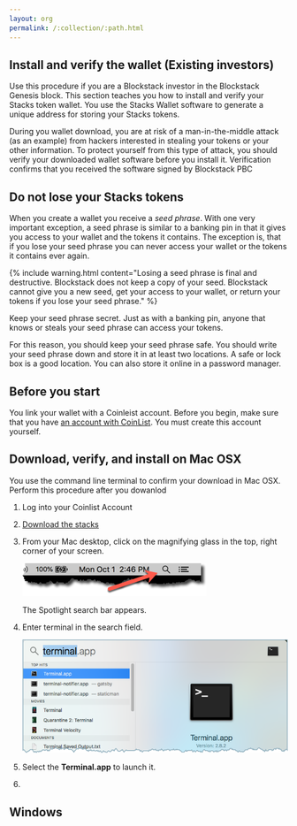 ```yaml
---
layout: org
permalink: /:collection/:path.html
---
```

## Install and verify the wallet (Existing investors)

Use this procedure if you are a Blockstack investor in the Blockstack Genesis
block. This section teaches you how to install and verify your Stacks token
wallet. You use the Stacks Wallet software to generate a unique address for
storing your Stacks tokens.

During you wallet download, you are at risk of a man-in-the-middle attack (as an
example) from hackers interested in stealing your tokens or your other
information.  To protect yourself from this type of attack, you should verify
your downloaded wallet software before you install it. Verification confirms
that you received the software signed by Blockstack PBC

## Do not lose your Stacks tokens

When you create a wallet you receive a _seed phrase_. With one very important
exception, a seed phrase is similar to a banking pin in that it gives you
access to your wallet and the tokens it contains.  The exception is, that if you
lose your seed phrase you can never access your wallet or the tokens it contains
ever again.

{% include warning.html content="Losing a seed phrase is final and destructive.
Blockstack does not keep a copy of your seed. Blockstack cannot give you a new
seed, get your access to your wallet, or return your tokens if you lose your
seed phrase." %}

Keep your seed phrase secret. Just as with a banking pin, anyone that knows or
steals your seed phrase can access your tokens.

For this reason, you should keep your seed phrase safe. You should write your
seed phrase down and store it in at least two locations. A safe or lock box is a
good location. You can also store it online in a password manager.

## Before you start

You link your wallet with a Coinleist account. Before you begin, make sure that
you have [an account with CoinList](https://coinlist.co/register). You must
create this account yourself.

## Download, verify, and install on Mac OSX

You use the command line terminal to confirm your download in Mac OSX. Perform this procedure after you dowanlod


1. Log into your Coinlist Account

2.  [Download the stacks ](https://blockstack.org/wallet/macos-stacks-wallet.dmg)

3. From your Mac desktop, click on the magnifying glass in the top, right corner of your screen.

   ![Spotlight search launch](images/search-start.png)

   The Spotlight search bar appears.

2. Enter terminal in the search field.

   ![Terminal](images/search-terminal.png)

3. Select the **Terminal.app** to launch it.

4.

## Windows

